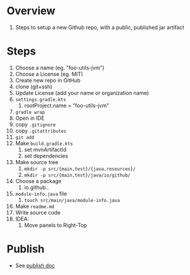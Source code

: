 # Overview
1. Steps to setup a new Github repo, with a public, published jar artifact


# Steps
1. Choose a name (eg. "foo-utils-jvm")
1. Choose a License (eg. MIT)
1. Create new repo in GitHub
1. clone (git+ssh)
1. Update License (add your name or organization name)
1. `settings.gradle.kts`
    1. rootProject.name = "foo-utils-jvm"
1. `gradle wrap`
1. Open in IDE
1. copy `.gitignore`
1. copy `.gitattributes`
1. `git add`
1. Make `build.gradle.kts`
    1. set mvnArtifactId
    1. set dependencies
1. Make source tree
    1. `mkdir -p src/{main,test}/{java,resources}/`
    1. `mkdir -p src/{main,test}/java/io/github/`
1. Choose a package
    1. io.github.<your-name>.<subject>
1. `module-info.java` file
    1. `touch src/main/java/module-info.java`
1. Make `readme.md`
1. Write source code
1. IDEA:
    1. Move panels to Right-Top


# Publish
- See [publish doc](../gradle/publishing_artifacts.md)
